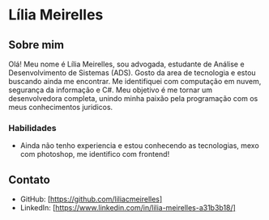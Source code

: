 # Lília Meirelles

## Sobre mim
Olá! Meu nome é Lília Meirelles, sou advogada,  estudante de Análise e Desenvolvimento de Sistemas (ADS). Gosto da area de tecnologia e estou buscando ainda me encontrar. Me identifiquei com computação em nuvem, segurança da informação e C#. Meu objetivo é me tornar um desenvolvedora completa, unindo minha paixão pela programação com os meus conhecimentos juridicos.


### Habilidades


- Ainda não tenho experiencia e estou conhecendo as tecnologias, mexo com photoshop, me identifico com frontend!


## Contato

- GitHub: [https://github.com/liliacmeirelles]
- LinkedIn: [https://www.linkedin.com/in/lilia-meirelles-a31b3b18/]
